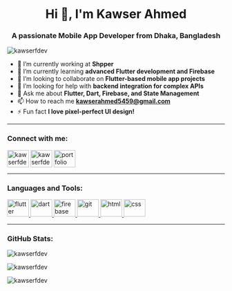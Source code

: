<h1 align="center">Hi 👋, I'm Kawser Ahmed</h1>
<h3 align="center">A passionate Mobile App Developer from Dhaka, Bangladesh</h3>

<p align="left"> <img src="https://komarev.com/ghpvc/?username=kawserfdev&label=Profile%20views&color=0e75b6&style=flat" alt="kawserfdev" /> </p>

- 🔭 I’m currently working at **Shpper**  
- 🌱 I’m currently learning **advanced Flutter development and Firebase**  
- 👯 I’m looking to collaborate on **Flutter-based mobile app projects**  
- 🤝 I’m looking for help with **backend integration for complex APIs**  
- 💬 Ask me about **Flutter, Dart, Firebase, and State Management**  
- 📫 How to reach me **kawserahmed5459@gmail.com**  
- ⚡ Fun fact **I love pixel-perfect UI design!**

---

<h3 align="left">Connect with me:</h3>
<p align="left">
<a href="https://github.com/kawserfdev" target="blank"><img align="center" src="https://cdn.jsdelivr.net/npm/simple-icons@3.1.0/icons/github.svg" alt="kawserfdev" height="40" width="50" /></a>
<a href="https://linkedin.com/in/kawserfdev" target="blank"><img align="center" src="https://cdn.jsdelivr.net/npm/simple-icons@3.1.0/icons/linkedin.svg" alt="kawserfdev" height="40" width="50" /></a>
<a href="https://profile-website-25647.web.app/" target="blank"><img align="center" src="https://cdn.jsdelivr.net/npm/simple-icons@3.1.0/icons/googlechrome.svg" alt="portfolio" height="40" width="50" /></a>
</p>

---

<h3 align="left">Languages and Tools:</h3>
<p align="left"> 
<a href="https://flutter.dev" target="_blank" rel="noreferrer"> <img src="https://www.vectorlogo.zone/logos/flutterio/flutterio-icon.svg" alt="flutter" width="50" height="40"/> </a> 
<a href="https://dart.dev" target="_blank" rel="noreferrer"> <img src="https://www.vectorlogo.zone/logos/dartlang/dartlang-icon.svg" alt="dart" width="50" height="40"/> </a> 
<a href="https://firebase.google.com/" target="_blank" rel="noreferrer"> <img src="https://www.vectorlogo.zone/logos/firebase/firebase-icon.svg" alt="firebase" width="50" height="40"/> </a> 
<a href="https://git-scm.com/" target="_blank" rel="noreferrer"> <img src="https://www.vectorlogo.zone/logos/git-scm/git-scm-icon.svg" alt="git" width="50" height="40"/> </a> 
<a href="https://html.spec.whatwg.org/" target="_blank" rel="noreferrer"> <img src="https://www.vectorlogo.zone/logos/w3_html5/w3_html5-icon.svg" alt="html" width="50" height="40"/> </a> 
<a href="https://developer.mozilla.org/en-US/docs/Web/CSS" target="_blank" rel="noreferrer"> <img src="https://www.vectorlogo.zone/logos/netlifyapp_watercss/netlifyapp_watercss-icon.svg" alt="css" width="50" height="40"/> </a> 
</p>

---

<h3 align="left">GitHub Stats:</h3>
<p><img align="center" src="https://github-readme-stats.vercel.app/api?username=kawserfdev&show_icons=true&locale=en" alt="kawserfdev" /></p>

<p><img align="center" src="https://github-readme-streak-stats.herokuapp.com/?user=kawserfdev&" alt="kawserfdev" /></p>

<p><img align="center" src="https://github-readme-stats.vercel.app/api/top-langs?username=kawserfdev&show_icons=true&locale=en&layout=compact" alt="kawserfdev" /></p>
